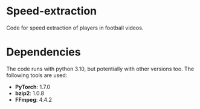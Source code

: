 # Speed-extraction
Code for speed extraction of players in football videos. 

# Dependencies
The code runs with python 3.10, but potentially with other versions too. The following tools are used:
- **PyTorch**: 1.7.0
- **bzip2**: 1.0.8
- **FFmpeg**: 4.4.2

